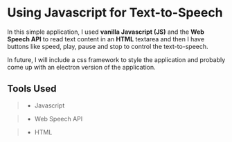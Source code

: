 # Using Javascript for Text-to-Speech

In this simple application, I used **vanilla Javascript (JS)** and the **Web Speech API** to read text content in an **HTML** textarea and then I have buttons like speed, play, pause and stop to control the text-to-speech.

In future, I will include a css framework to style the application and probably come up with an electron version of the application.

## Tools Used
> - Javascript

> - Web Speech API

> - HTML




